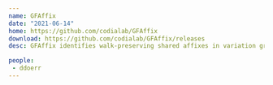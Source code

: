 ```yaml
---
name: GFAffix
date: "2021-06-14"
home: https://github.com/codialab/GFAffix
download: https://github.com/codialab/GFAffix/releases
desc: GFAffix identifies walk-preserving shared affixes in variation graphs and collapses them into a non-redundant graph structure.

people:
 - ddoerr
---
```

